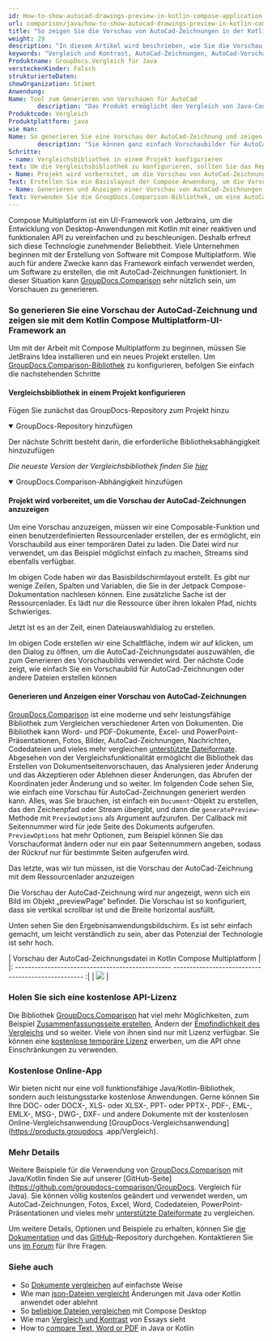 ```yaml
---
id: How-to-show-autocad-drawings-preview-in-kotlin-compose-application
url: comparison/java/how-to-show-autocad-drawings-preview-in-kotlin-compose-application
title: "So zeigen Sie die Vorschau von AutoCad-Zeichnungen in der Kotlin Compose Multiplatform-Anwendung an"
weight: 29
description: "In diesem Artikel wird beschrieben, wie Sie die Vorschau von AutoCad-Zeichnungen in der Kotlin Compose-Anwendung mithilfe von GroupDocs.Comparison anzeigen"
keywords: "Vergleich und Kontrast, AutoCad-Zeichnungen, AutoCad-Vorschau, Kotlin Compose Multiplatform-Anwendung"
Produktname: GroupDocs.Vergleich für Java
versteckenKinder: Falsch
strukturierteDaten:
showOrganization: Stimmt
Anwendung:
Name: Tool zum Generieren von Vorschauen für AutoCad
        description: "Das Produkt ermöglicht den Vergleich von Java-Code"
Produktcode: Vergleich
Produktplattform: java
wie man:
Name: So generieren Sie eine Vorschau der AutoCad-Zeichnung und zeigen sie mit dem Kotlin Compose Multiplatform-UI-Framework an
        description: "Sie können ganz einfach Vorschaubilder für AutoCad-Zeichnungen erstellen und anzeigen"
Schritte:
- name: Vergleichsbibliothek in einem Projekt konfigurieren
text: Um die Vergleichsbibliothek zu konfigurieren, sollten Sie das Repository einrichten und die Maven-Abhängigkeit hinzufügen
- Name: Projekt wird vorbereitet, um die Vorschau von AutoCad-Zeichnungen anzuzeigen
Text: Erstellen Sie ein Basislayout der Compose-Anwendung, um die Vorschau der AutoCad-Zeichnungen darin anzuzeigen
- Name: Generieren und Anzeigen einer Vorschau von AutoCad-Zeichnungen
Text: Verwenden Sie die GroupDocs.Comparison-Bibliothek, um eine AutoCad-Zeichnungsvorschau zu generieren und sie mit Kotlin Compose anzuzeigen
---
```

Compose Multiplatform ist ein UI-Framework von Jetbrains, um die Entwicklung von Desktop-Anwendungen mit Kotlin mit einer reaktiven und funktionalen API zu vereinfachen und zu beschleunigen. Deshalb erfreut sich diese Technologie zunehmender Beliebtheit. Viele Unternehmen beginnen mit der Erstellung von Software mit Compose Multiplatform. Wie auch für andere Zwecke kann das Framework einfach verwendet werden, um Software zu erstellen, die mit AutoCad-Zeichnungen funktioniert. In dieser Situation kann [GroupDocs.Comparison](https://products.groupdocs.com/comparison) sehr nützlich sein, um Vorschauen zu generieren.

### So generieren Sie eine Vorschau der AutoCad-Zeichnung und zeigen sie mit dem Kotlin Compose Multiplatform-UI-Framework an

Um mit der Arbeit mit Compose Multiplatform zu beginnen, müssen Sie JetBrains Idea installieren und ein neues Projekt erstellen. Um [GroupDocs.Comparison-Bibliothek](https://repository.groupdocs.com/comparison/) zu konfigurieren, befolgen Sie einfach die nachstehenden Schritte

#### Vergleichsbibliothek in einem Projekt konfigurieren

Fügen Sie zunächst das GroupDocs-Repository zum Projekt hinzu

<details open><summary>GroupDocs-Repository hinzufügen</summary><blockquote>

<script src="https://gist.github.com/groupdocs-comparison-gists/d75ac956735fabd2a53613e54e3b7039.js"></script>

</blockquote></details>

Der nächste Schritt besteht darin, die erforderliche Bibliotheksabhängigkeit hinzuzufügen

_Die neueste Version der Vergleichsbibliothek finden Sie [hier](https://repository.groupdocs.com/comparison/)_

<details open><summary>GroupDocs.Comparison-Abhängigkeit hinzufügen</summary><blockquote>

<script src="https://gist.github.com/groupdocs-comparison-gists/afcee955994941d17ce917654c98b25d.js"></script>

</blockquote></details>

#### Projekt wird vorbereitet, um die Vorschau der AutoCad-Zeichnungen anzuzeigen

Um eine Vorschau anzuzeigen, müssen wir eine Composable-Funktion und einen benutzerdefinierten Ressourcenlader erstellen, der es ermöglicht, ein Vorschaubild aus einer temporären Datei zu laden. Die Datei wird nur verwendet, um das Beispiel möglichst einfach zu machen, Streams sind ebenfalls verfügbar.

<script src="https://gist.github.com/groupdocs-comparison-gists/5bbdde8d898dde2fde20507baca6de86.js"></script>

Im obigen Code haben wir das Basisbildschirmlayout erstellt. Es gibt nur wenige Zeilen, Spalten und Variablen, die Sie in der Jetpack Compose-Dokumentation nachlesen können. Eine zusätzliche Sache ist der Ressourcenlader. Es lädt nur die Ressource über ihren lokalen Pfad, nichts Schwieriges.

Jetzt ist es an der Zeit, einen Dateiauswahldialog zu erstellen.

<script src="https://gist.github.com/groupdocs-comparison-gists/d4278b77570d3ebad8f9fc83676b6f94.js"></script>

Im obigen Code erstellen wir eine Schaltfläche, indem wir auf klicken, um den Dialog zu öffnen, um die AutoCad-Zeichnungsdatei auszuwählen, die zum Generieren des Vorschaubilds verwendet wird.
Der nächste Code zeigt, wie einfach Sie ein Vorschaubild für AutoCad-Zeichnungen oder andere Dateien erstellen können

<script src="https://gist.github.com/groupdocs-comparison-gists/a2c0a660e5d00e1ca54201d00e15ee81.js"></script>

#### Generieren und Anzeigen einer Vorschau von AutoCad-Zeichnungen

[GroupDocs.Comparison](https://products.groupdocs.com/comparison/java) ist eine moderne und sehr leistungsfähige Bibliothek zum Vergleichen verschiedener Arten von Dokumenten. Die Bibliothek kann Word- und PDF-Dokumente, Excel- und PowerPoint-Präsentationen, Fotos, Bilder, AutoCad-Zeichnungen, Nachrichten, Codedateien und vieles mehr vergleichen [unterstützte Dateiformate](/comparison/java/supported-document-formats/). Abgesehen von der Vergleichsfunktionalität ermöglicht die Bibliothek das Erstellen von Dokumentseitenvorschauen, das Analysieren jeder Änderung und das Akzeptieren oder Ablehnen dieser Änderungen, das Abrufen der Koordinaten jeder Änderung und so weiter.
Im folgenden Code sehen Sie, wie einfach eine Vorschau für AutoCad-Zeichnungen generiert werden kann. Alles, was Sie brauchen, ist einfach ein `Document`-Objekt zu erstellen, das den Zeichenpfad oder Stream übergibt, und dann die `generatePreview`-Methode mit `PreviewOptions` als Argument aufzurufen. Der Callback mit Seitennummer wird für jede Seite des Dokuments aufgerufen. `PreviewOptions` hat mehr Optionen, zum Beispiel können Sie das Vorschauformat ändern oder nur ein paar Seitennummern angeben, sodass der Rückruf nur für bestimmte Seiten aufgerufen wird.

Das letzte, was wir tun müssen, ist die Vorschau der AutoCad-Zeichnung mit dem Ressourcenlader anzuzeigen

<script src="https://gist.github.com/groupdocs-comparison-gists/36d972bf08dbeb494765418a4093d982.js"></script>

Die Vorschau der AutoCad-Zeichnung wird nur angezeigt, wenn sich ein Bild im Objekt „previewPage“ befindet. Die Vorschau ist so konfiguriert, dass sie vertikal scrollbar ist und die Breite horizontal ausfüllt.

Unten sehen Sie den Ergebnisanwendungsbildschirm. Es ist sehr einfach gemacht, um leicht verständlich zu sein, aber das Potenzial der Technologie ist sehr hoch.

| Vorschau der AutoCad-Zeichnungsdatei in Kotlin Compose Multiplatform |
|: ------------------------------------------------ -------------------------------------------------- :|
| ![](comparison/java/images/how-to-show-autocad-drawings-preview-in-kotlin-compose-application.png) |

### Holen Sie sich eine kostenlose API-Lizenz

Die Bibliothek [GroupDocs.Comparison](https://products.groupdocs.com/comparison/java) hat viel mehr Möglichkeiten, zum Beispiel [Zusammenfassungsseite erstellen](/comparison/java/get-only-summary-page/), Ändern der [Empfindlichkeit des Vergleichs](/comparison/java/adjusting-comparison-sensitivity/) und so weiter. Viele von ihnen sind nur mit Lizenz verfügbar. Sie können eine [kostenlose temporäre Lizenz](https://purchase.groupdocs.com/temporary-license) erwerben, um die API ohne Einschränkungen zu verwenden.

### Kostenlose Online-App
Wir bieten nicht nur eine voll funktionsfähige Java/Kotlin-Bibliothek, sondern auch leistungsstarke kostenlose Anwendungen.
Gerne können Sie Ihre DOC- oder DOCX-, XLS- oder XLSX-, PPT- oder PPTX-, PDF-, EML-, EMLX-, MSG-, DWG-, DXF- und andere Dokumente mit der kostenlosen Online-Vergleichsanwendung [GroupDocs-Vergleichsanwendung] (https://products.groupdocs .app/Vergleich).

### Mehr Details

Weitere Beispiele für die Verwendung von [GroupDocs.Comparison](https://products.groupdocs.com/comparison) mit Java/Kotlin finden Sie auf unserer [GitHub-Seite](https://github.com/groupdocs-comparison/GroupDocs. Vergleich für Java). Sie können völlig kostenlos geändert und verwendet werden, um AutoCad-Zeichnungen, Fotos, Excel, Word, Codedateien, PowerPoint-Präsentationen und vieles mehr [unterstützte Dateiformate](/comparison/java/supported-document-formats/) zu vergleichen.

Um weitere Details, Optionen und Beispiele zu erhalten, können Sie [die Dokumentation](/comparison/java/getting-started/) und das [GitHub](https://github.com/groupdocs-comparison)-Repository durchgehen. Kontaktieren Sie uns [im Forum](https://forum.groupdocs.com/) für Ihre Fragen.

### Siehe auch

* So [Dokumente vergleichen](/comparison/java/how-to-compare-documents-in-the-easiest-way) auf einfachste Weise
* Wie man [json-Dateien vergleicht](/comparison/java/how-to-compare-files-in-java-or-kotlin) Änderungen mit Java oder Kotlin anwendet oder ablehnt
* So [beliebige Dateien vergleichen](/comparison/java/how-to-compare-any-files-using-compose-desktop) mit Compose Desktop
* Wie man [Vergleich und Kontrast](/comparison/java/how-to-see-comparison-and-contrast-of-essays) von Essays sieht
* How to [compare Text, Word or PDF](/comparison/java/how-to-compare-text-word-pdf-in-java-or-kotlin) in Java or Kotlin
